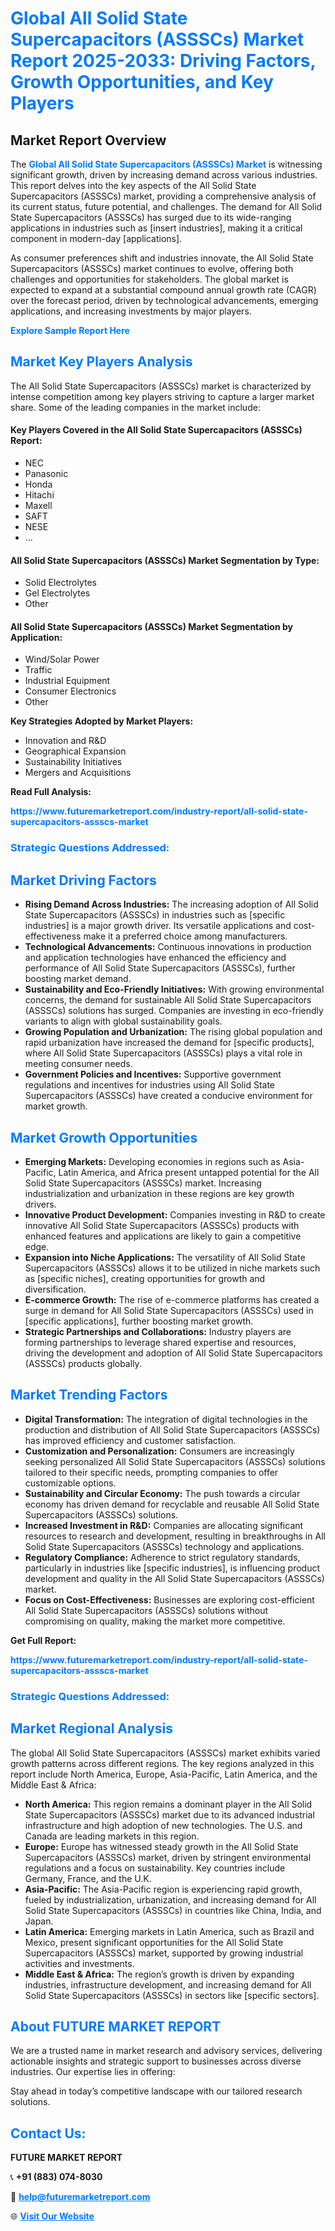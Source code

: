 <h1 style="color: #007BFF;">Global All Solid State Supercapacitors (ASSSCs) Market Report 2025-2033: Driving Factors, Growth Opportunities, and Key Players</h1>

<section id="overview">
<h2>Market Report Overview</h2>
<p>The <a href="https://www.futuremarketreport.com/industry-report/all-solid-state-supercapacitors-assscs-market" style="color: #007BFF; text-decoration: none;"><strong>Global All Solid State Supercapacitors (ASSSCs) Market</strong></a> is witnessing significant growth, driven by increasing demand across various industries. This report delves into the key aspects of the All Solid State Supercapacitors (ASSSCs) market, providing a comprehensive analysis of its current status, future potential, and challenges. The demand for All Solid State Supercapacitors (ASSSCs) has surged due to its wide-ranging applications in industries such as [insert industries], making it a critical component in modern-day [applications].</p>
<p>As consumer preferences shift and industries innovate, the All Solid State Supercapacitors (ASSSCs) market continues to evolve, offering both challenges and opportunities for stakeholders. The global market is expected to expand at a substantial compound annual growth rate (CAGR) over the forecast period, driven by technological advancements, emerging applications, and increasing investments by major players.</p>
</section>

<section id="overview">
<p><a href="https://www.futuremarketreport.com/request-sample/reportId=96533" style="color: #007BFF; text-decoration: none;"><strong>Explore Sample Report Here</strong></a></p>
</section>

<section id="key-players">
<h2 style="color: #007BFF;">Market Key Players Analysis</h2>
<p>The All Solid State Supercapacitors (ASSSCs) market is characterized by intense competition among key players striving to capture a larger market share. Some of the leading companies in the market include:</p>
<h4>Key Players Covered in the All Solid State Supercapacitors (ASSSCs) Report:</h4>
<ul><li>NEC</li><li>Panasonic</li><li>Honda</li><li>Hitachi</li><li>Maxell</li><li>SAFT</li><li>NESE</li><li>...</li></ul>
<h4>All Solid State Supercapacitors (ASSSCs) Market Segmentation by Type:</h4>
<ul><li>Solid Electrolytes</li><li>Gel Electrolytes</li><li>Other</li></ul>

<h4>All Solid State Supercapacitors (ASSSCs) Market Segmentation by Application:</h4>
<ul><li>Wind/Solar Power</li><li>Traffic</li><li>Industrial Equipment</li><li>Consumer Electronics</li><li>Other</li></ul>
<p><strong>Key Strategies Adopted by Market Players:</strong></p>
<ul>
<li>Innovation and R&D</li>
<li>Geographical Expansion</li>
<li>Sustainability Initiatives</li>
<li>Mergers and Acquisitions</li>
</ul>
</section>

<section>
<p><strong>Read Full Analysis: </strong></p><a href="https://www.futuremarketreport.com/industry-report/all-solid-state-supercapacitors-assscs-market" style="color: #007BFF; text-decoration: none;"><strong>https://www.futuremarketreport.com/industry-report/all-solid-state-supercapacitors-assscs-market</strong></a>
<h3 style="color: #007BFF;">Strategic Questions Addressed:</h3>
</section>

<section id="driving-factors">
<h2 style="color: #007BFF;">Market Driving Factors</h2>
<ul>
<li><strong>Rising Demand Across Industries:</strong> The increasing adoption of All Solid State Supercapacitors (ASSSCs) in industries such as [specific industries] is a major growth driver. Its versatile applications and cost-effectiveness make it a preferred choice among manufacturers.</li>
<li><strong>Technological Advancements:</strong> Continuous innovations in production and application technologies have enhanced the efficiency and performance of All Solid State Supercapacitors (ASSSCs), further boosting market demand.</li>
<li><strong>Sustainability and Eco-Friendly Initiatives:</strong> With growing environmental concerns, the demand for sustainable All Solid State Supercapacitors (ASSSCs) solutions has surged. Companies are investing in eco-friendly variants to align with global sustainability goals.</li>
<li><strong>Growing Population and Urbanization:</strong> The rising global population and rapid urbanization have increased the demand for [specific products], where All Solid State Supercapacitors (ASSSCs) plays a vital role in meeting consumer needs.</li>
<li><strong>Government Policies and Incentives:</strong> Supportive government regulations and incentives for industries using All Solid State Supercapacitors (ASSSCs) have created a conducive environment for market growth.</li>
</ul>
</section>

<section id="growth-opportunities">
<h2 style="color: #007BFF;">Market Growth Opportunities</h2>
<ul>
<li><strong>Emerging Markets:</strong> Developing economies in regions such as Asia-Pacific, Latin America, and Africa present untapped potential for the All Solid State Supercapacitors (ASSSCs) market. Increasing industrialization and urbanization in these regions are key growth drivers.</li>
<li><strong>Innovative Product Development:</strong> Companies investing in R&D to create innovative All Solid State Supercapacitors (ASSSCs) products with enhanced features and applications are likely to gain a competitive edge.</li>
<li><strong>Expansion into Niche Applications:</strong> The versatility of All Solid State Supercapacitors (ASSSCs) allows it to be utilized in niche markets such as [specific niches], creating opportunities for growth and diversification.</li>
<li><strong>E-commerce Growth:</strong> The rise of e-commerce platforms has created a surge in demand for All Solid State Supercapacitors (ASSSCs) used in [specific applications], further boosting market growth.</li>
<li><strong>Strategic Partnerships and Collaborations:</strong> Industry players are forming partnerships to leverage shared expertise and resources, driving the development and adoption of All Solid State Supercapacitors (ASSSCs) products globally.</li>
</ul>
</section>

<section id="trending-factors">
<h2 style="color: #007BFF;">Market Trending Factors</h2>
<ul>
<li><strong>Digital Transformation:</strong> The integration of digital technologies in the production and distribution of All Solid State Supercapacitors (ASSSCs) has improved efficiency and customer satisfaction.</li>
<li><strong>Customization and Personalization:</strong> Consumers are increasingly seeking personalized All Solid State Supercapacitors (ASSSCs) solutions tailored to their specific needs, prompting companies to offer customizable options.</li>
<li><strong>Sustainability and Circular Economy:</strong> The push towards a circular economy has driven demand for recyclable and reusable All Solid State Supercapacitors (ASSSCs) solutions.</li>
<li><strong>Increased Investment in R&D:</strong> Companies are allocating significant resources to research and development, resulting in breakthroughs in All Solid State Supercapacitors (ASSSCs) technology and applications.</li>
<li><strong>Regulatory Compliance:</strong> Adherence to strict regulatory standards, particularly in industries like [specific industries], is influencing product development and quality in the All Solid State Supercapacitors (ASSSCs) market.</li>
<li><strong>Focus on Cost-Effectiveness:</strong> Businesses are exploring cost-efficient All Solid State Supercapacitors (ASSSCs) solutions without compromising on quality, making the market more competitive.</li>
</ul>
</section>

<section>
<p><strong>Get Full Report: </strong></p><a href="https://www.futuremarketreport.com/industry-report/all-solid-state-supercapacitors-assscs-market" style="color: #007BFF; text-decoration: none;"><strong>https://www.futuremarketreport.com/industry-report/all-solid-state-supercapacitors-assscs-market</strong></a>
<h3 style="color: #007BFF;">Strategic Questions Addressed:</h3>
</section>


<section id="regional-analysis">
<h2 style="color: #007BFF;">Market Regional Analysis</h2>
<p>The global All Solid State Supercapacitors (ASSSCs) market exhibits varied growth patterns across different regions. The key regions analyzed in this report include North America, Europe, Asia-Pacific, Latin America, and the Middle East & Africa:</p>
<ul>
<li><strong>North America:</strong> This region remains a dominant player in the All Solid State Supercapacitors (ASSSCs) market due to its advanced industrial infrastructure and high adoption of new technologies. The U.S. and Canada are leading markets in this region.</li>
<li><strong>Europe:</strong> Europe has witnessed steady growth in the All Solid State Supercapacitors (ASSSCs) market, driven by stringent environmental regulations and a focus on sustainability. Key countries include Germany, France, and the U.K.</li>
<li><strong>Asia-Pacific:</strong> The Asia-Pacific region is experiencing rapid growth, fueled by industrialization, urbanization, and increasing demand for All Solid State Supercapacitors (ASSSCs) in countries like China, India, and Japan.</li>
<li><strong>Latin America:</strong> Emerging markets in Latin America, such as Brazil and Mexico, present significant opportunities for the All Solid State Supercapacitors (ASSSCs) market, supported by growing industrial activities and investments.</li>
<li><strong>Middle East & Africa:</strong> The region’s growth is driven by expanding industries, infrastructure development, and increasing demand for All Solid State Supercapacitors (ASSSCs) in sectors like [specific sectors].</li>
</ul>
</section>

<footer>
<h2 style="color: #007BFF;">About FUTURE MARKET REPORT</h2>
<p>We are a trusted name in market research and advisory services, delivering actionable insights and strategic support to businesses across diverse industries. Our expertise lies in offering:</p>

<p>Stay ahead in today’s competitive landscape with our tailored research solutions.</p>

<h2 style="color: #007BFF;">Contact Us:</h2>
<p><strong>FUTURE MARKET REPORT</strong></p>
<p>📞 <strong>+91 (883) 074-8030</strong></p>
<p>📧 <strong><a href="mailto:help@futuremarketreport.com" style="color: #007BFF;">help@futuremarketreport.com</a></strong></p>
<p>🌐 <strong><a href="https://www.futuremarketreport.com/" style="color: #007BFF;">Visit Our Website</a></strong></p>
</footer>